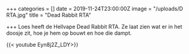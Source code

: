 +++
categories = []
date = 2019-11-24T23:00:00Z
image = "/uploads/D RTA.jpg"
title = "Dead Rabbit RTA"

+++
Loes heeft de Hellvape Dead Rabbit RTA. Ze laat zien wat er in het doosje zit, hoe je hem op bouwt en hoe die dampt.

{{< youtube Eyn8j2Z_LDY>}}
